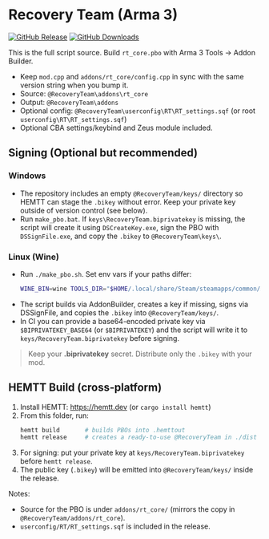 # Recovery Team (Arma 3)

[![GitHub Release](https://img.shields.io/github/v/release/BrettMayson/Arma_Recovery_Team?style=flat-square&label=Latest)](https://github.com/BrettMayson/Arma_Recovery_Team/releases)
[![GitHub Downloads](https://img.shields.io/github/downloads/BrettMayson/Arma_Recovery_Team/total?style=flat-square&label=Downloads)](https://github.com/BrettMayson/Arma_Recovery_Team/releases)

This is the full script source. Build `rt_core.pbo` with Arma 3 Tools → Addon Builder.
- Keep `mod.cpp` and `addons/rt_core/config.cpp` in sync with the same version string when you bump it.
- Source: `@RecoveryTeam\addons\rt_core`
- Output: `@RecoveryTeam\addons`
- Optional config: `@RecoveryTeam\userconfig\RT\RT_settings.sqf` (or root `userconfig\RT\RT_settings.sqf`)
- Optional CBA settings/keybind and Zeus module included.


## Signing (Optional but recommended)
### Windows
- The repository includes an empty `@RecoveryTeam/keys/` directory so HEMTT can stage the `.bikey` without error. Keep your private key outside of version control (see below).
- Run `make_pbo.bat`. If `keys\RecoveryTeam.biprivatekey` is missing, the script will create it using `DSCreateKey.exe`, sign the PBO with `DSSignFile.exe`, and copy the `.bikey` to `@RecoveryTeam\keys\`.

### Linux (Wine)
- Run `./make_pbo.sh`. Set env vars if your paths differ:
  ```bash
  WINE_BIN=wine TOOLS_DIR="$HOME/.local/share/Steam/steamapps/common/Arma 3 Tools" ./make_pbo.sh
  ```
- The script builds via AddonBuilder, creates a key if missing, signs via DSSignFile, and copies the `.bikey` into `@RecoveryTeam/keys/`.
- In CI you can provide a base64-encoded private key via `$BIPRIVATEKEY_BASE64` (or `$BIPRIVATEKEY`) and the script will write it to `keys/RecoveryTeam.biprivatekey` before signing.

> Keep your **.biprivatekey** secret. Distribute only the `.bikey` with your mod.


## HEMTT Build (cross‑platform)
1) Install HEMTT: https://hemtt.dev (or `cargo install hemtt`)
2) From this folder, run:
   ```bash
   hemtt build       # builds PBOs into .hemttout
   hemtt release     # creates a ready‑to‑use @RecoveryTeam in ./dist (and signs if keys present)
   ```
3) For signing: put your private key at `keys/RecoveryTeam.biprivatekey` before `hemtt release`.
4) The public key (`.bikey`) will be emitted into `@RecoveryTeam/keys/` inside the release.

Notes:
- Source for the PBO is under `addons/rt_core/` (mirrors the copy in `@RecoveryTeam/addons/rt_core`). 
- `userconfig/RT/RT_settings.sqf` is included in the release.
